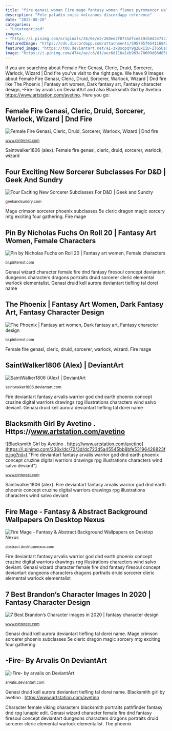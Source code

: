 ```yaml
---
title: "fire genasi woman Fire mage fantasy woman flames pyromancer wallpapers guard wikia moon background desktopnexus"
description: "Pele paladin smite volcanoes discordapp reference"
date: "2022-08-20"
categories:
- "Uncategorized"
images:
- "https://i.pinimg.com/originals/26/0e/e2/260ee2f8755dfce819cb8d3473c32e88.jpg"
featuredImage: "https://cdn.discordapp.com/attachments/595705765411684364/610688642817720320/a6f6d4c286356d4de4735637193889d5.png"
featured_image: "https://t00.deviantart.net/aI-zx8sopqY9g2BxIiD-2lGSUss=/fit-in/700x350/filters:fixed_height(100,100):origin()/pre00/fe68/th/pre/i/2017/284/2/9/aurora_kell__genasi_druid_by_saintwalker1806-dbq89u1.jpg"
image: "https://i.pinimg.com/474x/ae/c6/d1/aec6d116a1eb963a70609d66d056be64.jpg"
---
```


If you are searching about Female Fire Genasi, Cleric, Druid, Sorcerer, Warlock, Wizard | Dnd fire you've visit to the right page. We have 9 Images about Female Fire Genasi, Cleric, Druid, Sorcerer, Warlock, Wizard | Dnd fire like The Phoenix | Fantasy art women, Dark fantasy art, Fantasy character design, -Fire- by arvalis on DeviantArt and also Blacksmith Girl by Avetino . https://www.artstation.com/avetino. Here you go:

## Female Fire Genasi, Cleric, Druid, Sorcerer, Warlock, Wizard | Dnd Fire

![Female Fire Genasi, Cleric, Druid, Sorcerer, Warlock, Wizard | Dnd fire](https://i.pinimg.com/originals/fc/17/2c/fc172c9dc73f4d6f275d3fc2c41bede9.png "Mage crimson sorcerer phoenix subclasses 5e cleric dragon magic sorcery mtg exciting four gathering")

<small>www.pinterest.com</small>

Saintwalker1806 (alex). Female fire genasi, cleric, druid, sorcerer, warlock, wizard

## Four Exciting New Sorcerer Subclasses For D&amp;D | Geek And Sundry

![Four Exciting New Sorcerer Subclasses For D&amp;D | Geek and Sundry](https://geekandsundry.com/wp-content/uploads/2017/02/Crimson-Mage-Art-e1487009310794.jpg "Mage crimson sorcerer phoenix subclasses 5e cleric dragon magic sorcery mtg exciting four gathering")

<small>geekandsundry.com</small>

Mage crimson sorcerer phoenix subclasses 5e cleric dragon magic sorcery mtg exciting four gathering. Fire mage

## Pin By Nicholas Fuchs On Roll 20 | Fantasy Art Women, Female Characters

![Pin by Nicholas Fuchs on Roll 20 | Fantasy art women, Female characters](https://cdn.discordapp.com/attachments/595705765411684364/610688642817720320/a6f6d4c286356d4de4735637193889d5.png "Fire mage")

<small>br.pinterest.com</small>

Genasi wizard character female fire dnd fantasy firesoul concept deviantart dungeons characters dragons portraits druid sorcerer cleric elemental warlock elementalist. Genasi druid kell aurora deviantart tiefling tal dorei name

## The Phoenix | Fantasy Art Women, Dark Fantasy Art, Fantasy Character Design

![The Phoenix | Fantasy art women, Dark fantasy art, Fantasy character design](https://i.pinimg.com/originals/26/0e/e2/260ee2f8755dfce819cb8d3473c32e88.jpg "Fire mage fantasy woman flames pyromancer wallpapers guard wikia moon background desktopnexus")

<small>br.pinterest.com</small>

Female fire genasi, cleric, druid, sorcerer, warlock, wizard. Fire mage

## SaintWalker1806 (Alex) | DeviantArt

![SaintWalker1806 (Alex) | DeviantArt](https://t00.deviantart.net/aI-zx8sopqY9g2BxIiD-2lGSUss=/fit-in/700x350/filters:fixed_height(100,100):origin()/pre00/fe68/th/pre/i/2017/284/2/9/aurora_kell__genasi_druid_by_saintwalker1806-dbq89u1.jpg "Fire mage")

<small>saintwalker1806.deviantart.com</small>

Fire deviantart fantasy arvalis warrior god dnd earth phoenix concept cruzine digital warriors drawings rpg illustrations characters wind salvo deviant. Genasi druid kell aurora deviantart tiefling tal dorei name

## Blacksmith Girl By Avetino . Https://www.artstation.com/avetino

![Blacksmith Girl by Avetino . https://www.artstation.com/avetino](https://i.pinimg.com/236x/dc/72/3d/dc723d5a45545bb8bfe53196428823fe.jpg?nii=t "Fire deviantart fantasy arvalis warrior god dnd earth phoenix concept cruzine digital warriors drawings rpg illustrations characters wind salvo deviant")

<small>www.pinterest.com</small>

Saintwalker1806 (alex). Fire deviantart fantasy arvalis warrior god dnd earth phoenix concept cruzine digital warriors drawings rpg illustrations characters wind salvo deviant

## Fire Mage - Fantasy &amp; Abstract Background Wallpapers On Desktop Nexus

![Fire Mage - Fantasy &amp; Abstract Background Wallpapers on Desktop Nexus](http://cache.desktopnexus.com/thumbseg/1674/1674890-bigthumbnail.jpg "The phoenix")

<small>abstract.desktopnexus.com</small>

Fire deviantart fantasy arvalis warrior god dnd earth phoenix concept cruzine digital warriors drawings rpg illustrations characters wind salvo deviant. Genasi wizard character female fire dnd fantasy firesoul concept deviantart dungeons characters dragons portraits druid sorcerer cleric elemental warlock elementalist

## 7 Best Brandon’s Character Images In 2020 | Fantasy Character Design

![7 Best Brandon’s Character images in 2020 | fantasy character design](https://i.pinimg.com/474x/ae/c6/d1/aec6d116a1eb963a70609d66d056be64.jpg "Genasi wizard character female fire dnd fantasy firesoul concept deviantart dungeons characters dragons portraits druid sorcerer cleric elemental warlock elementalist")

<small>www.pinterest.com</small>

Genasi druid kell aurora deviantart tiefling tal dorei name. Mage crimson sorcerer phoenix subclasses 5e cleric dragon magic sorcery mtg exciting four gathering

## -Fire- By Arvalis On DeviantArt

![-Fire- by arvalis on DeviantArt](https://pre00.deviantart.net/6b9f/th/pre/i/2011/289/7/6/_fire__by_arvalis-d4cck26.jpg "The phoenix")

<small>arvalis.deviantart.com</small>

Genasi druid kell aurora deviantart tiefling tal dorei name. Blacksmith girl by avetino . https://www.artstation.com/avetino

Character female viking characters blacksmith portraits pathfinder fantasy dnd rpg lunapic edit. Genasi wizard character female fire dnd fantasy firesoul concept deviantart dungeons characters dragons portraits druid sorcerer cleric elemental warlock elementalist. The phoenix
